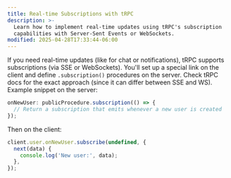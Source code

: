 ```yaml
---
title: Real-time Subscriptions with tRPC
description: >-
  Learn how to implement real-time updates using tRPC's subscription
  capabilities with Server-Sent Events or WebSockets.
modified: 2025-04-28T17:33:44-06:00
---
```


If you need real-time updates (like for chat or notifications), tRPC supports subscriptions (via SSE or WebSockets). You'll set up a special link on the client and define `.subscription()` procedures on the server. Check tRPC docs for the exact approach (since it can differ between SSE and WS). Example snippet on the server:

```ts
onNewUser: publicProcedure.subscription(() => {
  // Return a subscription that emits whenever a new user is created
});
```

Then on the client:

```ts
client.user.onNewUser.subscribe(undefined, {
  next(data) {
    console.log('New user:', data);
  },
});
```
